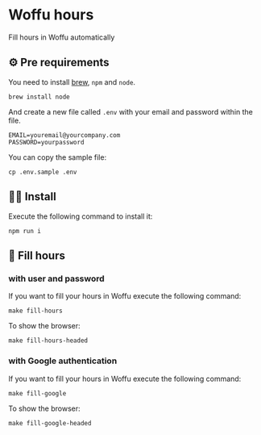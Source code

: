 # Woffu hours
Fill hours in Woffu automatically

## ⚙️ Pre requirements

You need to install [brew](https://brew.sh/), `npm` and `node`.

````shell
brew install node
````

And create a new file called `.env` with your email and password within the file.

```
EMAIL=youremail@yourcompany.com
PASSWORD=yourpassword
```

You can copy the sample file:

```shell
cp .env.sample .env
```

## 👷‍♀️ Install

Execute the following command to install it:

```shell
npm run i
```

## 🚀 Fill hours 

### with user and password

If you want to fill your hours in Woffu execute the following command:

```shell
make fill-hours
```

To show the browser: 
```shell
make fill-hours-headed
```

### with Google authentication

If you want to fill your hours in Woffu execute the following command:

```shell
make fill-google
```

To show the browser:
```shell
make fill-google-headed
```
